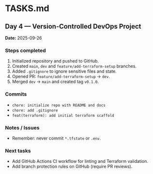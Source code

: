 # TASKS.md

## Day 4 — Version-Controlled DevOps Project
**Date:** 2025-09-26

### Steps completed
1. Initialized repository and pushed to GitHub.
2. Created `main`, `dev` and `feature/add-terraform-setup` branches.
3. Added `.gitignore` to ignore sensitive files and state.
4. Opened PR: `feature/add-terraform-setup` → `dev`.
5. Merged `dev` → `main` and created tag `v0.1.0`.

### Commits
- `chore: initialize repo with README and docs`
- `chore: add .gitignore`
- `feat(terraform): add initial terraform scaffold`

### Notes / Issues
- Remember: never commit `*.tfstate` or `.env`.

### Next tasks
- Add GitHub Actions CI workflow for linting and Terraform validation.
- Add branch protection rules on GitHub (require PR reviews).
